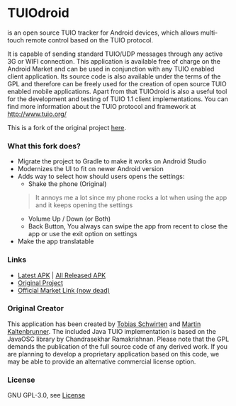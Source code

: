 # TUIOdroid 
is an open source TUIO tracker for Android devices, which allows multi-touch remote 
control based on the TUIO protocol. 

It is capable of sending standard TUIO/UDP messages through any active 3G or WIFI connection. This application is available free of charge on the Android Market and can be used in conjunction with any TUIO enabled client application. Its source code is also available under the terms of the GPL and therefore can be freely used for the creation of open source TUIO enabled mobile applications. Apart from that TUIOdroid is also a useful tool for the development and testing of TUIO 1.1 client implementations. You can find more information about the TUIO protocol and framework at http://www.tuio.org/

This is a fork of the original project [here](https://github.com/TobiasSchwirten/tuiodroid).

### What this fork does?
- Migrate the project to Gradle to make it works on Android Studio
- Modernizes the UI to fit on newer Android version
- Adds way to select how should users opens the settings:
    - Shake the phone (Original)
    > It annoys me a lot since my phone rocks a lot when using the app and it keeps opening the settings
    - Volume Up / Down (or Both)
    - Back Button, You always can swipe the app from recent to close the app or use the exit option on settings
- Make the app translatable

### Links
- [Latest APK](https://github.com/EmiyaSyahriel/tuiodroid/releases/latest) | [All Released APK](https://github.com/EmiyaSyahriel/tuiodroid/releases)
- [Original Project](https://github.com/TobiasSchwirten/tuiodroid)
- [Official Market Link (now dead)](https://market.android.com/details?id=tuioDroid.impl)

### Original Creator
This application has been created by [Tobias Schwirten](https://github.com/TobiasSchwirten) and [Martin Kaltenbrunner](https://github.com/mkalten). The included Java TUIO implementation is based on the JavaOSC library by Chandrasekhar Ramakrishnan. Please note that the GPL demands the publication of the full source code of any derived work. If you are planning to develop a proprietary application based on this code, we may be able to provide an alternative commercial license option.

### License
GNU GPL-3.0, see [License](license.txt)
